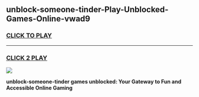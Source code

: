 
## unblock-someone-tinder-Play-Unblocked-Games-Online-vwad9
<h3>
<a href="https://premium76.site?title=unblock-someone-tinder&ref=25A">CLICK TO PLAY</a></h3>
<hr>

<h3>
<a href="https://premium76.site?title=unblock-someone-tinder&ref=25A">CLICK 2 PLAY</a>
  
</h3>

<a href="https://premium76.site?title=unblock-someone-tinder&ref=25A"><img src="https://clearcache.store/games.png"></a>


**unblock-someone-tinder games unblocked: Your Gateway to Fun and Accessible Online Gaming**
